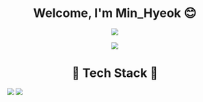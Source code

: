 <div align="center"><h1>
  Welcome, I'm Min_Hyeok 😊
</h1></div>

<div align="center"><a href="https://github.com/jaqwe2301"><img src="https://hits.seeyoufarm.com/api/count/incr/badge.svg?url=https%3A%2F%2Fgithub.com%2Fgjbae1212%2Fhit-counter&count_bg=%23FF40C2&title_bg=%23FF4949&icon=smugmug.svg&icon_color=%23FFFFFF&title=Visitor&edge_flat=false"/></a></div>

<br/>

<div align="center"><img src="https://user-images.githubusercontent.com/42240254/179361124-02a8044c-c1da-4369-91e8-3de7a230c0c5.gif"/></a></div>


<div align="center"><h1>
  🥇 Tech Stack 🥇
</h1></div>

<img src="https://img.shields.io/badge/#E34F26?style=flat-square&logo=simpleiconsHTML5&logoColor=white"/>
<img src="https://img.shields.io/badge/#F68212?style=flat-square&logo=simpleiconsCSS3&logoColor=white"/> 

